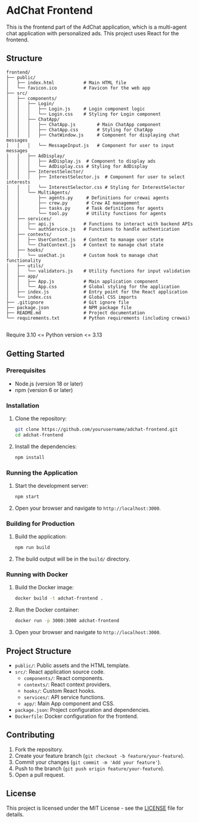 # AdChat Frontend

This is the frontend part of the AdChat application, which is a multi-agent chat application with personalized ads. This project uses React for the frontend.


## Structure

```
frontend/
├── public/
│   ├── index.html           # Main HTML file
│   └── favicon.ico          # Favicon for the web app
├── src/
│   ├── components/
│   │   ├── Login/
│   │   │   ├── Login.js     # Login component logic
│   │   │   └── Login.css    # Styling for Login component
│   │   ├── ChatApp/
│   │   │   ├── ChatApp.js        # Main ChatApp component
│   │   │   ├── ChatApp.css       # Styling for ChatApp
│   │   │   ├── ChatWindow.js     # Component for displaying chat messages
│   │   │   └── MessageInput.js   # Component for user to input messages
│   │   ├── AdDisplay/
│   │   │   ├── AdDisplay.js  # Component to display ads
│   │   │   └── AdDisplay.css # Styling for AdDisplay
│   │   ├── InterestSelector/
│   │   │   ├── InterestSelector.js  # Component for user to select interests
│   │   │   └── InterestSelector.css # Styling for InterestSelector
│   │   └── MultiAgents/
│   │       ├── agents.py     # Definitions for crewai agents
│   │       ├── crew.py       # Crew AI management
│   │       ├── tasks.py      # Task definitions for agents
│   │       └── tool.py       # Utility functions for agents
│   ├── services/
│   │   ├── api.js           # Functions to interact with backend APIs
│   │   └── authService.js   # Functions to handle authentication
│   ├── contexts/
│   │   ├── UserContext.js   # Context to manage user state
│   │   └── ChatContext.js   # Context to manage chat state
│   ├── hooks/
│   │   └── useChat.js       # Custom hook to manage chat functionality
│   ├── utils/
│   │   └── validators.js    # Utility functions for input validation
│   ├── app/
│   │   ├── App.js           # Main application component
│   │   └── App.css          # Global styling for the application
│   ├── index.js             # Entry point for the React application
│   └── index.css            # Global CSS imports
├── .gitignore               # Git ignore file
├── package.json             # NPM package file
├── README.md                # Project documentation
└── requirements.txt         # Python requirements (including crewai)
```
##
Require 3.10 <= Python version <= 3.13 

## Getting Started

### Prerequisites

- Node.js (version 18 or later)
- npm (version 6 or later)

### Installation

1. Clone the repository:
    ```sh
    git clone https://github.com/yourusername/adchat-frontend.git
    cd adchat-frontend
    ```

2. Install the dependencies:
    ```sh
    npm install
    ```

### Running the Application

1. Start the development server:
    ```sh
    npm start
    ```

2. Open your browser and navigate to `http://localhost:3000`.

### Building for Production

1. Build the application:
    ```sh
    npm run build
    ```

2. The build output will be in the `build/` directory.

### Running with Docker

1. Build the Docker image:
    ```sh
    docker build -t adchat-frontend .
    ```

2. Run the Docker container:
    ```sh
    docker run -p 3000:3000 adchat-frontend
    ```

3. Open your browser and navigate to `http://localhost:3000`.

## Project Structure

- `public/`: Public assets and the HTML template.
- `src/`: React application source code.
  - `components/`: React components.
  - `contexts/`: React context providers.
  - `hooks/`: Custom React hooks.
  - `services/`: API service functions.
  - `app/`: Main App component and CSS.
- `package.json`: Project configuration and dependencies.
- `Dockerfile`: Docker configuration for the frontend.

## Contributing

1. Fork the repository.
2. Create your feature branch (`git checkout -b feature/your-feature`).
3. Commit your changes (`git commit -m 'Add your feature'`).
4. Push to the branch (`git push origin feature/your-feature`).
5. Open a pull request.

## License

This project is licensed under the MIT License - see the [LICENSE](LICENSE) file for details.